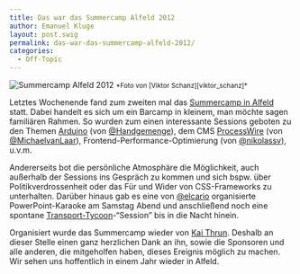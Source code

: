 ```yaml
---
title: Das war das Summercamp Alfeld 2012
author: Emanuel Kluge
layout: post.swig
permalink: das-war-das-summercamp-alfeld-2012/
categories:
  - Off-Topic
---
```


<noscript data-src="/archive/wp-content/uploads/2012/07/summercamp-alfeld-2012-480x319.jpg" data-alt="Summercamp Alfeld 2012">
<img src="/archive/wp-content/uploads/2012/07/summercamp-alfeld-2012-480x319.jpg" alt="Summercamp Alfeld 2012">
</noscript>  
<small>*Foto von [Viktor Schanz][viktor_schanz]*</small>

Letztes Wochenende fand zum zweiten mal das [Summercamp in Alfeld][summercamp_alfeld] statt. Dabei handelt es sich um ein Barcamp in kleinem, man möchte sagen familiären Rahmen. So wurden zum einen interessante Sessions geboten zu den Themen [Arduino][arduino] (von [@Handgemenge][handgemenge]), dem CMS [ProcessWire][processwire] (von [@MichaelvanLaar][michaelvanlaar]), Frontend-Performance-Optimierung (von [@nikolassv][nikolassv]), u.v.m.

Andererseits bot die persönliche Atmosphäre die Möglichkeit, auch außerhalb der Sessions ins Gespräch zu kommen und sich bspw. über Politikverdrossenheit oder das Für und Wider von CSS-Frameworks zu unterhalten. Darüber hinaus gab es eine von [@elcario][elcario] organisierte PowerPoint-Karaoke am Samstag Abend und anschließend noch eine spontane [Transport-Tycoon][openttd]-&ldquo;Session&rdquo; bis in die Nacht hinein.

Organisiert wurde das Summercamp wieder von [Kai Thrun][kaithrun]. Deshalb an dieser Stelle einen ganz herzlichen Dank an ihn, sowie die Sponsoren und alle anderen, die mitgeholfen haben, dieses Ereignis möglich zu machen. Wir sehen uns hoffentlich in einem Jahr wieder in Alfeld.

[viktor_schanz]: http://www.viktor-schanz.de/
[summercamp_alfeld]: http://summercamp-alfeld.de/
[arduino]: http://arduino.cc/
[handgemenge]: https://twitter.com/Handgemenge
[processwire]: http://processwire.com/
[michaelvanlaar]: https://twitter.com/MichaelvanLaar
[nikolassv]: https://twitter.com/nikolassv
[elcario]: https://twitter.com/elcario
[openttd]: http://www.openttd.org/en/
[kaithrun]: https://twitter.com/kaithrun
